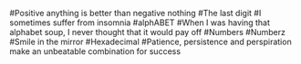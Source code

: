 #Positive anything is better than negative nothing
#The last digit
#I sometimes suffer from insomnia
#alphABET
#When I was having that alphabet soup, I never thought that it would pay off
#Numbers
#Numberz
#Smile in the mirror
#Hexadecimal
#Patience, persistence and perspiration make an unbeatable combination for success
